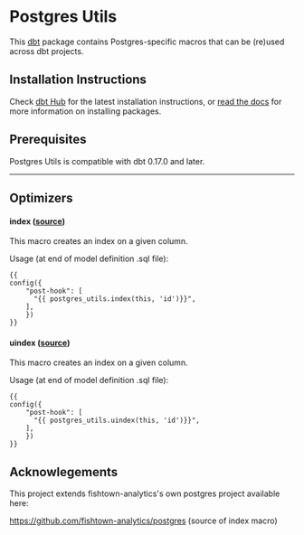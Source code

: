 # Postgres Utils

This [dbt](https://github.com/fishtown-analytics/dbt) package contains Postgres-specific macros that can be (re)used across dbt projects.

## Installation Instructions

Check [dbt Hub](https://hub.getdbt.com/sgoley/postgres_utils/latest/) for the latest installation instructions, or [read the docs](https://docs.getdbt.com/docs/package-management) for more information on installing packages.

## Prerequisites
Postgres Utils is compatible with dbt 0.17.0 and later.

----

## Optimizers

#### index ([source](macros/optimizers/index.sql))
This macro creates an index on a given column. 

Usage (at end of model definition .sql file):
```
{{
config({
    "post-hook": [
      "{{ postgres_utils.index(this, 'id')}}",
    ],
    })
}}
```

#### uindex ([source](macros/optimizers/uindex.sql))
This macro creates an index on a given column.

Usage (at end of model definition .sql file):
```
{{
config({
    "post-hook": [
      "{{ postgres_utils.uindex(this, 'id')}}",
    ],
    })
}}
```


## Acknowlegements

This project extends fishtown-analytics's own postgres project available here:

https://github.com/fishtown-analytics/postgres (source of index macro)
